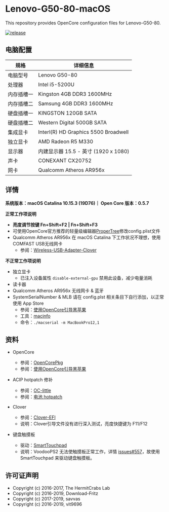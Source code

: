 # Lenovo-G50-80-macOS

This repository provides OpenCore configuration files for Lenovo-G50-80. 

[![release](https://img.shields.io/badge/下载-release-blue.svg)](https://github.com/chiccheung/Lenovo-G50-80-macOS/releases) 
 

## 电脑配置

| 规格     | 详细信息 |
| -------- | ---------------------------------------- |
| 电脑型号 | Lenovo G50-80 |
| 处理器 | Intel i5-5200U |
| 内存插槽一 | Kingston 4GB DDR3 1600MHz |
| 内存插槽二 | Samsung  4GB DDR3 1600MHz |
| 硬盘插槽一 | KINGSTON 120GB SATA |
| 硬盘插槽二 | Western Digital 500GB SATA |
| 集成显卡 | Interl(R) HD Graphics 5500 Broadwell |
| 独立显卡 | AMD Radeon R5 M330 |
| 显示器   | 内建显示器 15.5 - 英寸 (1920 x 1080) |
| 声卡     | CONEXANT CX20752  |
| 网卡     | Qualcomm Atheros AR956x |


## 详情

<b>系统版本：macOS Catalina 10.15.3 (19D76)｜ Open Core 版本：0.5.7</b>

<b>正常工作项说明</b>

- <b>亮度调节按键 Fn+Shift+F2 | Fn+Shift+F3</b>
- 可使用OpenCore官方推荐的轻量级编辑器[ProperTree](https://github.com/corpnewt/ProperTree)修改config.plist文件
- Qualcomm Atheros AR956x 在 macOS Catalina 下工作状况不理想，使用 COMFAST USB无线网卡
  - 参阅：[Wireless-USB-Adapter-Clover](https://github.com/chris1111/Wireless-USB-Adapter-Clover) 

<b>不正常工作项说明</b>

- 独立显卡
  - 已注入设备属性 `disable-external-gpu` 禁用此设备，减少电量消耗
- 读卡器
- Qualcomm Atheros AR956x 无线网卡 & 蓝牙
- SystemSerialNumber & MLB 请在 config.plst 相关条目下自行添加，以正常使用 App Store
  - 参阅：[使用OpenCore引导黑苹果](https://blog.xjn819.com/?p=543)
  - 工具：[macinfo](https://github.com/acidanthera/MacInfoPkg/releases)
  - 命令：`./macserial -m MacBookPro12,1`

## 资料

-  OpenCore
   - 参阅：[OpenCorePkg](https://github.com/acidanthera/OpenCorePkg)
   - 参阅：[使用OpenCore引导黑苹果](https://blog.xjn819.com/?p=543)

-  ACIP hotpatch 修补
   - 参阅：[OC-little](https://github.com/daliansky/OC-little)
   - 参阅：[电池 hotpatch](https://github.com/chiccheung/Lenovo-G50-80-macOS/blob/master/Files/SSDT-OCBAT0-LenovoG50-80.dsl)

-  Clover
   - 参阅：[Clover-EFI](https://github.com/chiccheung/Lenovo-G50-80-macOS/blob/master/Files/Clover-EFI.zip)
   - 说明：Clover引导文件没有进行深入测试，亮度快捷键为 F11/F12

-  键盘触摸板
   - 驱动：[SmartTouchpad](https://github.com/chiccheung/Lenovo-G50-80-macOS/blob/master/Files/SmartTouchpad%20v4.7%20beta%205.zip)
   - 说明：VoodooPS2 无法使触摸板正常工作，详情 [issues#557](https://github.com/acidanthera/bugtracker/issues/557)，故使用SmartTouchpad 来驱动键盘触摸板。

## 许可证声明

- Copyright (c) 2016-2017, The HermitCrabs Lab
- Copyright (c) 2016-2019, Download-Fritz
- Copyright (c) 2017-2019, savvas
- Copyright (c) 2016-2019, vit9696
